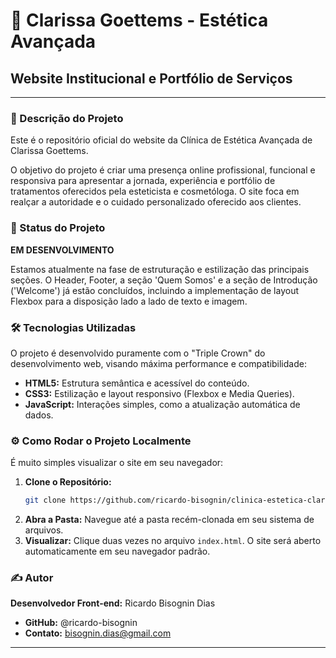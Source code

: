 # 🌸 Clarissa Goettems - Estética Avançada

## Website Institucional e Portfólio de Serviços

---

### 📝 Descrição do Projeto

Este é o repositório oficial do website da Clínica de Estética Avançada de Clarissa Goettems.

O objetivo do projeto é criar uma presença online profissional, funcional e responsiva para apresentar a jornada, experiência e portfólio de tratamentos oferecidos pela esteticista e cosmetóloga. O site foca em realçar a autoridade e o cuidado personalizado oferecido aos clientes.

### 🚀 Status do Projeto

**EM DESENVOLVIMENTO**

Estamos atualmente na fase de estruturação e estilização das principais seções.
O Header, Footer, a seção 'Quem Somos' e a seção de Introdução ('Welcome') já estão concluídos,
incluindo a implementação de layout Flexbox para a disposição lado a lado de texto e imagem.

### 🛠️ Tecnologias Utilizadas

O projeto é desenvolvido puramente com o "Triple Crown" do desenvolvimento web, visando máxima performance e compatibilidade:

* **HTML5:** Estrutura semântica e acessível do conteúdo.
* **CSS3:** Estilização e layout responsivo (Flexbox e Media Queries).
* **JavaScript:** Interações simples, como a atualização automática de dados.

### ⚙️ Como Rodar o Projeto Localmente

É muito simples visualizar o site em seu navegador:

1.  **Clone o Repositório:**
    ```bash
    git clone https://github.com/ricardo-bisognin/clinica-estetica-clarissa
    ```
2.  **Abra a Pasta:** Navegue até a pasta recém-clonada em seu sistema de arquivos.
3.  **Visualizar:** Clique duas vezes no arquivo `index.html`. O site será aberto automaticamente em seu navegador padrão.

### ✍️ Autor

**Desenvolvedor Front-end:** Ricardo Bisognin Dias

* **GitHub:** @ricardo-bisognin
* **Contato:** bisognin.dias@gmail.com

---